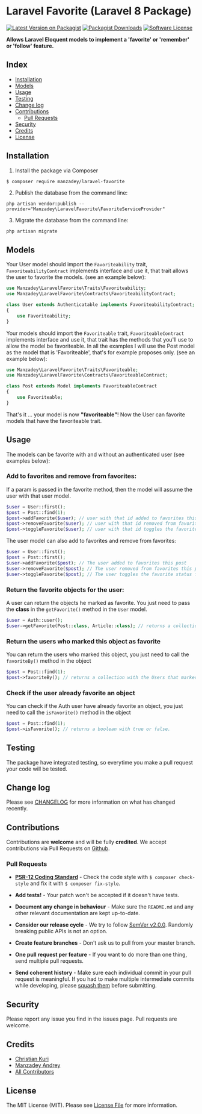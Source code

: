 # Laravel Favorite (Laravel 8 Package)

[![Latest Version on Packagist][ico-version]][link-packagist]
[![Packagist Downloads][ico-downloads]][link-packagist]
[![Software License][ico-license]](LICENSE.md)

**Allows Laravel Eloquent models to implement a 'favorite' or 'remember' or 'follow' feature.**

## Index

- [Installation](#installation)
- [Models](#models)
- [Usage](#usage)
- [Testing](#testing)
- [Change log](#change-log)
- [Contributions](#contributions)
	- [Pull Requests](#pull-requests)
- [Security](#security)
- [Credits](#credits)
- [License](#license)

## Installation

1) Install the package via Composer

```bash
$ composer require manzadey/laravel-favorite
```

2) Publish the database from the command line:

```shell
php artisan vendor:publish --provider="Manzadey\LaravelFavorite\FavoriteServiceProvider"
```

3) Migrate the database from the command line:

```shell
php artisan migrate
```

## Models

Your User model should import the `Favoriteability` trait, `FavoriteabilityContract` implements interface and use it, that trait allows the user to favorite the models.
(see an example below):

```php
use Manzadey\LaravelFavorite\Traits\Favoriteability;
use Manzadey\LaravelFavorite\Contracts\FavoriteabilityContract;

class User extends Authenticatable implements FavoriteabilityContract;
{
	use Favoriteability;
}
```

Your models should import the `Favoriteable` trait, `FavoriteableContract` implements interface and use it, that trait has the methods that you'll use to allow the model be favoriteable.
In all the examples I will use the Post model as the model that is 'Favoriteable', that's for example proposes only.
(see an example below):

```php
use Manzadey\LaravelFavorite\Traits\Favoriteable;
use Manzadey\LaravelFavorite\Contracts\FavoriteableContract;

class Post extends Model implements FavoriteableContract
{
    use Favoriteable;
}
```

That's it ... your model is now **"favoriteable"**!
Now the User can favorite models that have the favoriteable trait.

## Usage

The models can be favorite with and without an authenticated user
(see examples below):

### Add to favorites and remove from favorites:

If a param is passed in the favorite method, then the model will assume the user with that user model.

```php
$user = User::first();
$post = Post::find(1);
$post->addFavorite($user); // user with that id added to favorites this post
$post->removeFavorite($user); // user with that id removed from favorites this post
$post->toggleFavorite($user); // user with that id toggles the favorite status from this post
```

The user model can also add to favorites and remove from favorites:

```php
$user = User::first();
$post = Post::first();
$user->addFavorite($post); // The user added to favorites this post
$user->removeFavorite($post); // The user removed from favorites this post
$user->toggleFavorite($post); // The user toggles the favorite status from this post
```

### Return the favorite objects for the user:

A user can return the objects he marked as favorite.
You just need to pass the **class** in the `getFavorite()` method in the `User` model.

```php
$user = Auth::user();
$user->getFavorite(Post::class, Article::class); // returns a collection with the Posts the User marked as favorite
```

### Return the users who marked this object as favorite

You can return the users who marked this object, you just need to call the `favoriteBy()` method in the object

```php
$post = Post::find(1);
$post->favoriteBy(); // returns a collection with the Users that marked the post as favorite.
```

### Check if the user already favorite an object

You can check if the Auth user have already favorite an object, you just need to call the `isFavorite()` method in the object

```php
$post = Post::find(1);
$post->isFavorite(); // returns a boolean with true or false.
```

## Testing

The package have integrated testing, so everytime you make a pull request your code will be tested.

## Change log

Please see [CHANGELOG](CHANGELOG.md) for more information on what has changed recently.

## Contributions

Contributions are **welcome** and will be fully **credited**.
We accept contributions via Pull Requests on [Github](https://github.com/Manzadey/laravel-favorite).

### Pull Requests

- **[PSR-12 Coding Standard](https://github.com/php-fig/fig-standards/blob/master/accepted/PSR-12-extended-coding-style-guide.md)** - Check the code style with ``$ composer check-style`` and fix it with ``$ composer fix-style``.

- **Add tests!** - Your patch won't be accepted if it doesn't have tests.

- **Document any change in behaviour** - Make sure the `README.md` and any other relevant documentation are kept up-to-date.

- **Consider our release cycle** - We try to follow [SemVer v2.0.0](http://semver.org/). Randomly breaking public APIs is not an option.

- **Create feature branches** - Don't ask us to pull from your master branch.

- **One pull request per feature** - If you want to do more than one thing, send multiple pull requests.

- **Send coherent history** - Make sure each individual commit in your pull request is meaningful. If you had to make multiple intermediate commits while developing, please [squash them](http://www.git-scm.com/book/en/v2/Git-Tools-Rewriting-History#Changing-Multiple-Commit-Messages) before submitting.

## Security

Please report any issue you find in the issues page.
Pull requests are welcome.

## Credits

- [Christian Kuri][link-author]
- [Manzadey Andrey][link-author-2]
- [All Contributors][link-contributors]

## License

The MIT License (MIT). Please see [License File](LICENSE.md) for more information.

[ico-version]: https://img.shields.io/packagist/v/Manzadey/laravel-favorite.svg?style=flat-square
[ico-license]: https://img.shields.io/badge/license-MIT-brightgreen.svg?style=flat-square
[ico-travis]: https://app.travis-ci.com/Manzadey/laravel-favorite.svg?branch=master
[ico-scrutinizer]: https://img.shields.io/scrutinizer/coverage/g/Manzadey/laravel-favorite.svg?style=flat-square
[ico-code-quality]: https://img.shields.io/scrutinizer/g/Manzadey/laravel-favorite.svg?style=flat-square
[ico-downloads]: https://img.shields.io/packagist/dt/Manzadey/laravel-favorite.svg?style=flat-square
[ico-php-version]: https://img.shields.io/packagist/php-v/manzadey/laravel-favorite?style=flat-square

[link-packagist]: https://packagist.org/packages/Manzadey/laravel-favorite
[link-travis]: https://travis-ci.org/Manzadey/laravel-favorite
[link-scrutinizer]: https://scrutinizer-ci.com/g/Manzadey/laravel-favorite/code-structure
[link-code-quality]: https://scrutinizer-ci.com/g/Manzadey/laravel-favorite
[link-downloads]: https://packagist.org/packages/Manzadey/laravel-favorite
[link-author]: https://github.com/ChristianKuri
[link-author-2]: https://github.com/Manzadey
[link-contributors]: ../../contributors
